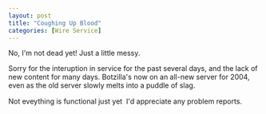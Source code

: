 ```yaml
---
layout: post
title: "Coughing Up Blood"
categories: [Wire Service]
---
```

No, I'm not dead yet! Just a little messy.

Sorry for the interuption in service for the past several days, and the lack of new content for many days. Botzilla's now on an all-new server for 2004, even as the old server slowly melts into a puddle of slag.

Not eveything is functional just yet &#151; I'd appreciate any problem reports.
